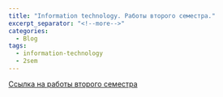 ```yaml
---
title: "Information technology. Работы второго семестра."
excerpt_separator: "<!--more-->"
categories:
  - Blog
tags:
  - information-technology
  - 2sem
---
```


[Ссылка на работы второго семестра](https://drive.google.com/drive/folders/1a2vjfT4AZto70iCbVDHDqfRGbrNktoXq?usp=sharing)
